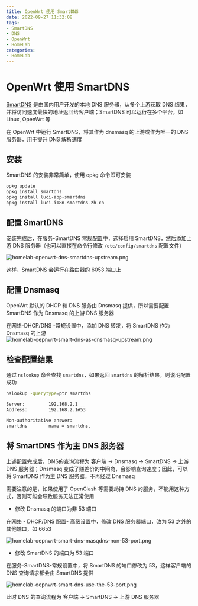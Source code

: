 ```yaml
---
title: OpenWrt 使用 SmartDNS
date: 2022-09-27 11:32:08
tags:
- SmartDNS
- DNS
- OpenWrt
- HomeLab
categories:
- HomeLab
---
```



# OpenWrt 使用 SmartDNS

[SmartDNS](https://pymumu.github.io/smartdns/)  是由国内用户开发的本地 DNS 服务器，从多个上游获取 DNS 结果，并将访问速度最快的地址返回给客户端；SmartDNS 可以运行在多个平台，如 Linux, OpenWrt 等

在 OpenWrt 中运行 SmartDNS，将其作为 dnsmasq 的上游或作为唯一的 DNS 服务器，用于提升 DNS 解析速度

## 安装

SmartDNS 的安装非常简单，使用 opkg 命令即可安装

```bash
opkg update
opkg install smartdns
opkg install luci-app-smartdns
opkg install luci-i18n-smartdns-zh-cn
```

## 配置 SmartDNS

安装完成后，在服务-SmartDNS 常规配置中，选择启用 SmartDNS，然后添加上游 DNS 服务器（也可以直接在命令行修改 `/etc/config/smartdns` 配置文件）

![homelab-openwrt-dns-smartdns-upstream.png](https://hellowoodes.oss-cn-beijing.aliyuncs.com/picture/homelab-openwrt-dns-smartdns-upstream.png)

这样，SmartDNS 会运行在路由器的 6053 端口上

## 配置 Dnsmasq

OpenWrt 默认的 DHCP 和 DNS 服务由 Dnsmasq 提供，所以需要配置 SmartDNS 作为 Dnsmasq 的上游 DNS 服务器

在网络-DHCP/DNS -常规设置中，添加 DNS 转发，将 SmartDNS 作为 Dnsmasq 的上游
![homelab-oepnwrt-smart-dns-as-dnsmasq-upstream.png](https://hellowoodes.oss-cn-beijing.aliyuncs.com/picture/homelab-oepnwrt-smart-dns-as-dnsmasq-upstream.png)

## 检查配置结果

通过 `nslookup` 命令查找 `smartdns`，如果返回 `smartdns` 的解析结果，则说明配置成功

```bash
nslookup -querytype=ptr smartdns

Server:         192.168.2.1
Address:        192.168.2.1#53

Non-authoritative answer:
smartdns        name = smartdns.
```

## 将 SmartDNS 作为主 DNS 服务器

上述配置完成后，DNS的查询流程为 客户端 -> Dnsmasq -> SmartDNS ->  上游 DNS 服务器；Dnsmasq 变成了赚差价的中间商，会影响查询速度；因此，可以将 SmartDNS 作为主 DNS 服务器，不再经过 Dnsmasq

需要注意的是，如果使用了 OpenClash 等需要劫持 DNS 的服务，不能用这种方式，否则可能会导致服务无法正常使用

- 修改 Dnsmasq 的端口为非 53 端口

在网络 - DHCP/DNS 配置- 高级设置中，修改 DNS 服务器端口，改为 53 之外的其他端口，如 6653

![homelab-oepnwrt-smart-dns-masqdns-non-53-port.png](https://hellowoodes.oss-cn-beijing.aliyuncs.com/picture/homelab-oepnwrt-smart-dns-masqdns-non-53-port.png)

- 修改 SmartDNS 的端口为 53 端口

在服务-SmartDNS-常规设置中，将 SmartDNS 的端口修改为 53，这样客户端的 DNS 查询请求都会由 SmartDNS 提供

![homelab-oepnwrt-smart-dns-use-the-53-port.png](https://hellowoodes.oss-cn-beijing.aliyuncs.com/picture/homelab-oepnwrt-smart-dns-use-the-53-port.png)

此时 DNS 的查询流程为 客户端 -> SmartDNS ->  上游 DNS 服务器